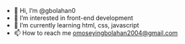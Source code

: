 - 👋 Hi, I’m @gbolahan0
- 👀 I’m interested in front-end development
- 🌱 I’m currently learning html, css, javascript
- 📫 How to reach me omoseyingbolahan2004@gmail.com

<!---
gbolahan0/gbolahan0 is a ✨ special ✨ repository because its `README.md` (this file) appears on your GitHub profile.
You can click the Preview link to take a look at your changes.
--->
